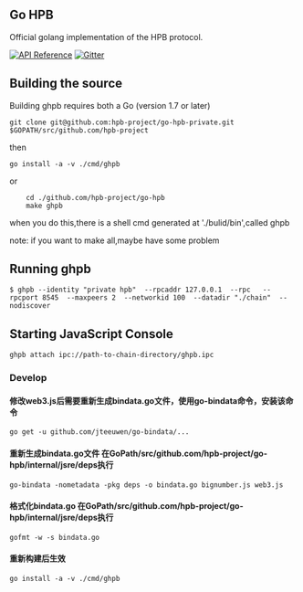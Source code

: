 ## Go HPB

Official golang implementation of the HPB protocol.

[![API Reference](
https://camo.githubusercontent.com/915b7be44ada53c290eb157634330494ebe3e30a/68747470733a2f2f676f646f632e6f72672f6769746875622e636f6d2f676f6c616e672f6764646f3f7374617475732e737667
)](#)
[![Gitter](https://badges.gitter.im/Join%20Chat.svg)](#)



## Building the source

Building ghpb requires both a Go (version 1.7 or later)

    git clone git@github.com:hpb-project/go-hpb-private.git $GOPATH/src/github.com/hpb-project

then

    go install -a -v ./cmd/ghpb
or
```
    cd ./github.com/hpb-project/go-hpb
    make ghpb
```
when you do this,there is a shell cmd generated at './bulid/bin',called ghpb

note: if you want to make all,maybe have some problem

## Running ghpb
```
$ ghpb --identity "private hpb"  --rpcaddr 127.0.0.1  --rpc   --rpcport 8545  --maxpeers 2  --networkid 100  --datadir "./chain"  --nodiscover
```

## Starting JavaScript Console
```
ghpb attach ipc://path-to-chain-directory/ghpb.ipc
```
### Develop

#### 修改web3.js后需要重新生成bindata.go文件，使用go-bindata命令，安装该命令
```
go get -u github.com/jteeuwen/go-bindata/...
```

#### 重新生成bindata.go文件 在GoPath/src/github.com/hpb-project/go-hpb/internal/jsre/deps执行
```
go-bindata -nometadata -pkg deps -o bindata.go bignumber.js web3.js
```

#### 格式化bindata.go 在GoPath/src/github.com/hpb-project/go-hpb/internal/jsre/deps执行
```
gofmt -w -s bindata.go
```

#### 重新构建后生效
```
go install -a -v ./cmd/ghpb
```
